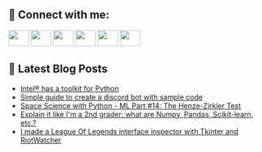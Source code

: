 ## 🔎 Connect with me:
[<img height="32" width="40" src="https://cdn.jsdelivr.net/npm/simple-icons@v5/icons/telegram.svg" />](https://t.me/bullbesh)
[<img height="32" width="40" src="https://cdn.jsdelivr.net/npm/simple-icons@v5/icons/vk.svg" />](https://vk.com/bullbesh)
[<img height="32" width="40" src="https://cdn.jsdelivr.net/npm/simple-icons@v5/icons/twitter.svg" />](https://twitter.com/bullbesh1)
[<img height="32" width="40" src="https://cdn.jsdelivr.net/npm/simple-icons@v5/icons/instagram.svg" />](https://www.instagram.com/bullbesh)
[<img height="32" width="40" src="https://cdn.jsdelivr.net/npm/simple-icons@v5/icons/reddit.svg" />](https://www.reddit.com/user/bullbesh)
[<img height="32" width="40" src="https://cdn.jsdelivr.net/npm/simple-icons@v5/icons/youtube.svg" />](https://www.youtube.com/channel/UCtfjRs6uzgq5mfm8S06WTcg)

## 📕 Latest Blog Posts
<!-- BLOG-POST-LIST:START -->
- [Intel® has a toolkit for Python](https://www.reddit.com/r/Python/comments/ug6n6m/intel_has_a_toolkit_for_python/)
- [Simple guide to create a discord bot with sample code](https://www.reddit.com/r/Python/comments/ug67q0/simple_guide_to_create_a_discord_bot_with_sample/)
- [Space Science with Python - ML Part #14: The Henze-Zirkler Test](https://www.reddit.com/r/Python/comments/ug64sk/space_science_with_python_ml_part_14_the/)
- [Explain it like I&#39;m a 2nd grader: what are Numpy, Pandas, Scikit-learn, etc.?](https://www.reddit.com/r/Python/comments/ug493o/explain_it_like_im_a_2nd_grader_what_are_numpy/)
- [I made a League Of Legends interface inspector with Tkinter and RiotWatcher](https://www.reddit.com/r/Python/comments/ug3tc5/i_made_a_league_of_legends_interface_inspector/)
<!-- BLOG-POST-LIST:END -->
